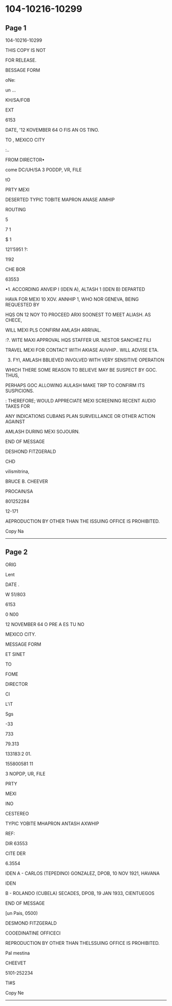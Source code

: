 # 104-10216-10299

## Page 1

104-10216-10299

THIS COPY IS NOT

FOR RELEASE.

BESSAGE FORM

oNe:

un ...

KH/SA/FOB

EXT

6153

DATE, '12 KOVEMBER 64 O FIS AN OS TINO.

TO , MEXICO CITY

:..

FROM DIRECTOR•

come DC/UH/SA 3 PODDP, VR, FILE

tO

PRTY MEXI

DESERTED TYPIC TOBITE MAPRON ANASE AIMHIP

ROUTING

5

7 1

$ 1

121'5951 ?:

1!92

CHE BOR

63553

•1. ACCORDING ANVEIP I (IDEN A), ALTASH 1 (IDEN B) DEPARTED

HAVA FOR MEXI 10 XOV. ANNHIP 1, WHO NOR GENEVA, BEING REQUESTED BY

HQS ON 12 NOY TO PROCEED ARXI SOONEST TO MEET ALIASH. AS CHECE,

WILL MEXI PLS CONFIRM AMLASH ARRIVAL.

:?. WITE MAXI APPROVAL HQS STAFFER UR. NESTOR SANCHEZ FILI

TRAVEL MEXI FOR CONTACT WITH AKIASE AUVHIP.. WILL ADVISE ETA.

3. FYI, AMLASH BBLIEVED INVOLVED WITH VERY SENSITIVE OPERATION

WHICH THERE SOME REASON TO BELIEVE MAY BE SUSPECT BY GOC. THUS,

PERHAPS GOC ALLOWING AULASH MAKE TRIP TO CONFIRM ITS SUSPICIONS.

: THEREFORE; WOULD APPRECIATE MEXI SCREENING RECENT AUDIO TAKES FOR

ANY INDICATIONS CUBANS PLAN SURVEILLANCE OR OTHER ACTION AGAINST

AMLASH DURING MEXI SOJOURN.

END OF MESSAGE

DESHOND FITZGERALD

CHD

vilismitrina,

BRUCE B. CHEEVER

PROCAIN/SA

801252284

12-171

AEPRODUCTION BY OTHER THAN THE ISSUING OFFICE IS PROHIBITED.

Copy Na

---

## Page 2

ORIG

Lent

DATE .

W 51/803

6153

0 N00

12 NOVEMBER 64 O PRE A ES TU NO

MEXICO CITY.

MESSAGE FORM

ET SINET

TO

FOME

DIRECTOR

CI

L'iT

Sgs

-33

733

79.313

133183:2 01.

155800581 11

3 NOPDP, UR, FILE

PRTY

MEXI

INO

CESTEREO

TYPIC YOBITE MHAPRON ANTASH AXWHIP

REF:

DIR 63553

CITE DER

6.3554

IDEN A - CARLOS (TEPEDINO) GONZALEZ, DPOB, 10 NOV 1921, HAVANA

IDEN

B - ROLANDO (CUBELA) SECADES, DPOB, 19 JAN 1933, CIENTUEGOS

END OF MESSAGE

[un Pais, 0500)

DESMOND FITZGERALD

COOEDINATINE OFFICECI

REPRODUCTION BY OTHER THAN THELSSUING OFFICE IS PROHIBITED.

Pal mestina

CHEEVET

5101-252234

TI#S

Copy Ne

---

